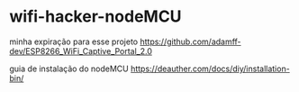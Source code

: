 # wifi-hacker-nodeMCU

minha expiração para esse projeto
https://github.com/adamff-dev/ESP8266_WiFi_Captive_Portal_2.0

guia de instalação do nodeMCU
https://deauther.com/docs/diy/installation-bin/
